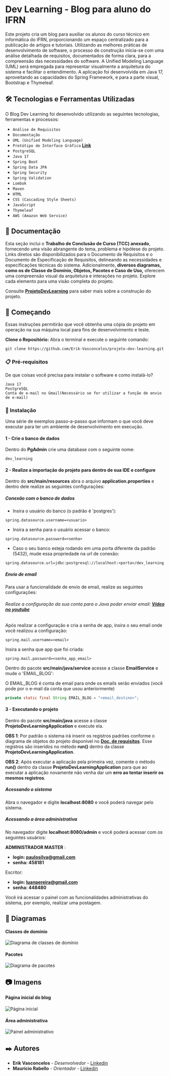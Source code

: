 # Dev Learning - Blog para aluno do IFRN

Este projeto cria um blog para auxiliar os alunos do curso técnico em informática do IFRN, proporcionando um espaço centralizado para a publicação de artigos e tutoriais. Utilizando as melhores práticas de desenvolvimento de software, o processo de construção inicia-se com uma análise detalhada de requisitos, documentados de forma clara, para a compreensão das necessidades do software. A Unified Modeling Language (UML) será empregada para representar visualmente a arquitetura do sistema e facilitar o entendimento. A aplicação foi desenvolvida em Java 17, aproveitando as capacidades do Spring Framework, e para a parte visual, Bootstrap e Thymeleaf.

## 🛠️ Tecnologias e Ferramentas Utilizadas

O Blog Dev Learning foi desenvolvido utilizando as seguintes tecnologias, ferramentas e processos:

- ``Análise de Requisitos`` 
- ``Documentação`` 
- ``UML (Unified Modeling Language)`` 
- ``Protótipo de Interface Gráfica`` **[Link](https://www.figma.com/file/lAyMKIb3BO3JcrsJtp7e0F/PrototipoDevLearning?type=design&node-id=0-1&mode=design)**
- ``PostgreSQL`` 
- ``Java 17`` 
- ``Spring Boot`` 
- ``Spring Data JPA`` 
- ``Spring Security`` 
- ``Spring Validation`` 
- ``Lombok`` 
- ``Maven``
- ``HTML`` 
- ``CSS (Cascading Style Sheets)`` 
- ``JavaScript`` 
- ``Thymeleaf`` 
- ``AWS (Amazon Web Service)``

##  📄 Documentação

Esta seção inclui o **Trabalho de Conclusão de Curso (TCC) anexado**, fornecendo uma visão abrangente do tema, problema e hipótese do projeto. Links diretos são disponibilizados para o Documento de Requisitos e o Documento de Especificação de Requisitos, delineando as necessidades e especificações técnicas do sistema. Adicionalmente, **diversos diagramas, como os de Classe de Domínio, Objetos, Pacotes e Caso de Uso,** oferecem uma compreensão visual da arquitetura e interações no projeto. Explore cada elemento para uma visão completa do projeto.

Consulte **[ProjetoDevLearning](https://drive.google.com/file/d/17mcCWcgsLMH6keT5dP1v7q9SLSS4OFuY/view?usp=sharing)** para saber mais sobre a construção do projeto. 

## 🚀 Começando

Essas instruções permitirão que você obtenha uma cópia do projeto em operação na sua máquina local para fins de desenvolvimento e teste.

**Clone o Repositório:**  Abra o terminal e execute o seguinte comando:

```git clone https://github.com/Erik-Vasconcelos/projeto-dev-learning.git```

### 📋 Pré-requisitos

De que coisas você precisa para instalar o software e como instalá-lo?

```
Java 17
PostgreSQL
Conta de e-mail no Gmail(Necessário se for utilizar a função de envio de e-mail)
```

### 🔧 Instalação

Uma série de exemplos passo-a-passo que informam o que você deve executar para ter um ambiente de desenvolvimento em execução.

#### 1 - Crie o banco de dados

Dentro do **PgAdmin** crie uma database com o seguinte nome:

```
dev_learning
```



#### 2 - Realize a importação do projeto para dentro de sua IDE e configure

Dentro do **src/main/resources** abra o arquivo **application.properties** e dentro dele realize as seguintes configurações:

##### Conexão com o banco de dados

- Insira o usuário do banco (o padrão é 'postgres'):

```
spring.datasource.username=<usuario>
```

- Insira a senha para o usuário acessar o banco:

```
spring.datasource.password=<senha>
```

- Caso o seu banco esteja rodando em uma porta diferente da padrão (5432), mude essa propriedade na url de conexão: 

```
spring.datasource.url=jdbc:postgresql://localhost:<porta>/dev_learning
```



##### Envio de email

Para usar a funcionalidade de envio de email, realize as seguintes configurações:

###### Realize a configuração da sua conta para o Java poder enviar email: **[Vídeo no youtube](https://youtu.be/vbKzXIiwe1k?t=356)** 

Após realizar a configuração e cria a senha de app, insira o seu email onde você realizou a configuração:

```
spring.mail.username=<email>
```

Insira a senha que app que foi criada:

```
spring.mail.password=<senha_app_email>
```

Dentro do pacote **src/main/java/service** acesse a classe **EmailService** e mude o 'EMAIL_BLOG':

O EMAIL_BLOG é  conta de email para onde os emails serão enviados (você pode por o e-mail da conta que usou anteriormente)

```java
private static final String EMAIL_BLOG = "<email_destino>";
```



#### 3  - Executando o projeto

Dentro do pacote **src/main/java** acesse a classe **ProjetoDevLearningApplication** e execute ela.

**OBS 1**: Por padrão o sistema irá inserir os registros padrões conforme o diagrama de objetos do projeto disponível no **[Doc. de requisitos](https://drive.google.com/file/d/18GMYi8PQdijCyC6iQ3byb86NAImB9gzo/view)**. Esse registros são inseridos no método **run()** dentro da classe  **ProjetoDevLearningApplication**.

**OBS 2**: Após executar a aplicação pela primeira vez, comente o método **run()** dentro da classe  **ProjetoDevLearningApplication** para que ao executar a aplicação novamente não venha dar um **erro ao tentar inserir os mesmos registros**.

##### Acessando o sistema

Abra o navegador e digite **localhost:8080** e você poderá navegar pelo sistema.

#####  Acessando a área administrativa 

 No navegador digite **localhost:8080/admin** e você poderá acessar com os seguintes usuários: 

**ADMINISTRADOR MASTER** : 

- **login: paulosilva@gmail.com**
- **senha: 458181**

Escritor: 

- **login: luanpereira@gmail.com**
- **senha: 448480**

Você irá acessar o painel com as funcionalidades administrativas do sistema, por exemplo, realizar uma postagem.

## :file_folder: Diagramas

#### Classes de domínio

![Diagrama de classes de domínio](https://github.com/Erik-Vasconcelos/projeto-dev-learning/tree/main/projeto-dev-learning/domínio.png)

#### Pacotes

![Diagrama de pacotes](https://github.com/Erik-Vasconcelos/projeto-dev-learning/tree/main/projeto-dev-learning/pacotes.png)

## :camera: Imagens

#### Página inicial do blog

![Página inicial](https://github.com/Erik-Vasconcelos/projeto-dev-learning/tree/main/projeto-dev-learning/inicio.png)

#### Área administrativa

![Painel administrativo](https://github.com/Erik-Vasconcelos/projeto-dev-learning/tree/main/projeto-dev-learning/admin.png)

## ✒️ Autores

* **Erik Vasconcelos** - *Desenvolvedor* - [Linkedin](https://www.linkedin.com/in/erik-vasconcelos/)
* **Mauricio Rabello** - *Orientador* - [Linkedin](https://www.linkedin.com/in/maur%C3%ADcio-rabello-silva-859b1646/)

